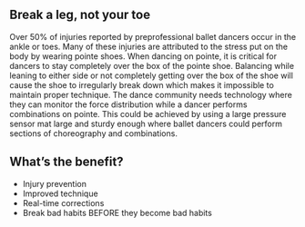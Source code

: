 ## Break a leg, not your toe

Over 50% of injuries reported by preprofessional ballet dancers occur in the ankle or toes. Many of these injuries are attributed to the stress put on the body by wearing pointe shoes. When dancing on pointe, it is critical for dancers to stay completely over the box of the pointe shoe. Balancing while leaning to either side or not completely getting over the box of the shoe will cause the shoe to irregularly break down which makes it impossible to maintain proper technique. The dance community needs technology where they can monitor the force distribution while a dancer performs combinations on pointe. This could be achieved by using a large pressure sensor mat large and sturdy enough where ballet dancers could perform sections of choreography and combinations.

## What’s the benefit?
  - Injury prevention
  - Improved technique
  - Real-time corrections
  - Break bad habits BEFORE they become bad habits
